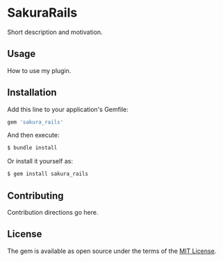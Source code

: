 # SakuraRails
Short description and motivation.

## Usage
How to use my plugin.

## Installation
Add this line to your application's Gemfile:

```ruby
gem 'sakura_rails'
```

And then execute:
```bash
$ bundle install
```

Or install it yourself as:
```bash
$ gem install sakura_rails
```

## Contributing
Contribution directions go here.

## License
The gem is available as open source under the terms of the [MIT License](https://opensource.org/licenses/MIT).
